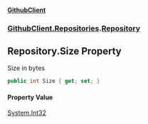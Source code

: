 #### [GithubClient](index 'index')
### [GithubClient.Repositories](GithubClient.Repositories 'GithubClient.Repositories').[Repository](GithubClient.Repositories.Repository 'GithubClient.Repositories.Repository')

## Repository.Size Property

Size in bytes

```csharp
public int Size { get; set; }
```

#### Property Value
[System.Int32](https://docs.microsoft.com/en-us/dotnet/api/System.Int32 'System.Int32')